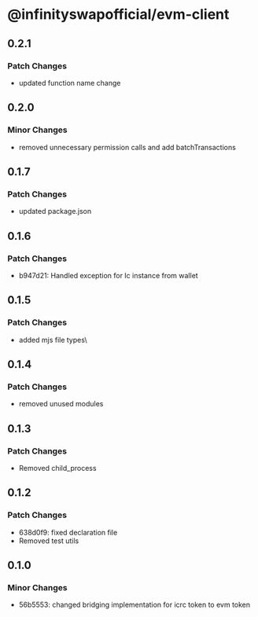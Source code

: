 # @infinityswapofficial/evm-client

## 0.2.1

### Patch Changes

- updated function name change

## 0.2.0

### Minor Changes

- removed unnecessary permission calls and add batchTransactions

## 0.1.7

### Patch Changes

- updated package.json

## 0.1.6

### Patch Changes

- b947d21: Handled exception for Ic instance from wallet

## 0.1.5

### Patch Changes

- added mjs file types\

## 0.1.4

### Patch Changes

- removed unused modules

## 0.1.3

### Patch Changes

- Removed child_process

## 0.1.2

### Patch Changes

- 638d0f9: fixed declaration file
- Removed test utils

## 0.1.0

### Minor Changes

- 56b5553: changed bridging implementation for icrc token to evm token
